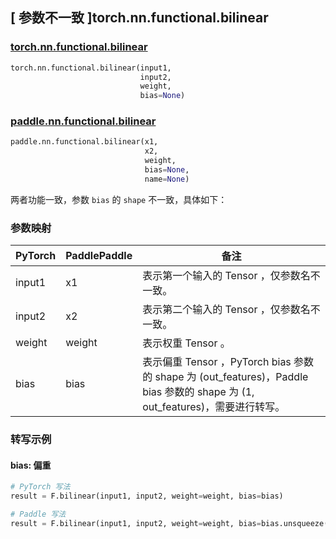 ## [ 参数不一致 ]torch.nn.functional.bilinear

### [torch.nn.functional.bilinear](https://pytorch.org/docs/stable/generated/torch.nn.functional.bilinear.html?highlight=bilinear#torch.nn.functional.bilinear)

```python
torch.nn.functional.bilinear(input1,
                             input2,
                             weight,
                             bias=None)
```

### [paddle.nn.functional.bilinear](https://www.paddlepaddle.org.cn/documentation/docs/zh/api/paddle/nn/functional/bilinear_cn.html)

```python
paddle.nn.functional.bilinear(x1,
                              x2,
                              weight,
                              bias=None,
                              name=None)
```

两者功能一致，参数 `bias` 的 `shape` 不一致，具体如下：
### 参数映射
| PyTorch       | PaddlePaddle | 备注                                                   |
| ------------- | ------------ | ------------------------------------------------------ |
| input1          | x1         | 表示第一个输入的 Tensor ，仅参数名不一致。                                     |
| input2          | x2         | 表示第二个输入的 Tensor ，仅参数名不一致。                                     |
| weight          | weight         | 表示权重 Tensor 。                                     |
| bias          | bias         | 表示偏重 Tensor ，PyTorch bias 参数的 shape 为 (out_features)，Paddle bias 参数的 shape 为 (1, out_features)，需要进行转写。                                     |

### 转写示例
#### bias: 偏重
```python
# PyTorch 写法
result = F.bilinear(input1, input2, weight=weight, bias=bias)

# Paddle 写法
result = F.bilinear(input1, input2, weight=weight, bias=bias.unsqueeze(0))
```
